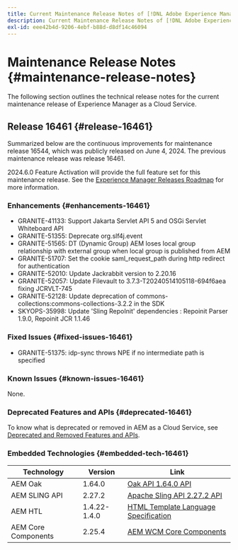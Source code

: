 ```yaml
---
title: Current Maintenance Release Notes of [!DNL Adobe Experience Manager] as a Cloud Service.
description: Current Maintenance Release Notes of [!DNL Adobe Experience Manager] as a Cloud Service.
exl-id: eee42b4d-9206-4ebf-b88d-d8df14c46094
---
```

# Maintenance Release Notes {#maintenance-release-notes}

The following section outlines the technical release notes for the current maintenance release of Experience Manager as a Cloud Service.

## Release 16461 {#release-16461}

Summarized below are the continuous improvements for maintenance release 16544, which was publicly released on June 4, 2024. The previous maintenance release was release 16461.

2024.6.0 Feature Activation will provide the full feature set for this maintenance release. See the [Experience Manager Releases Roadmap](https://experienceleague.adobe.com/en/docs/experience-manager-release-information/aem-release-updates/update-releases-roadmap) for more information.

### Enhancements {#enhancements-16461}

* GRANITE-41133: Support Jakarta Servlet API 5 and OSGi Servlet Whiteboard API
* GRANITE-51355: Deprecate org.slf4j.event
* GRANITE-51565: DT (Dynamic Group) AEM loses local group relationship with external group when local group is published from AEM
* GRANITE-51707: Set the cookie saml_request_path during http redirect for authentication
* GRANITE-52010: Update Jackrabbit version to 2.20.16
* GRANITE-52057: Update Filevault to 3.7.3-T20240514105118-694f6aea fixing JCRVLT-745
* GRANITE-52128: Update deprecation of commons-collections:commons-collections-3.2.2 in the SDK
* SKYOPS-35998: Update 'Sling RepoInit' dependencies :  Repoinit Parser 1.9.0, Repoinit JCR 1.1.46

### Fixed Issues {#fixed-issues-16461}

* GRANITE-51375: idp-sync throws NPE if no intermediate path is specified

### Known Issues {#known-issues-16461}

None.

### Deprecated Features and APIs {#deprecated-16461}

To know what is deprecated or removed in AEM as a Cloud Service, see [Deprecated and Removed Features and APIs](/help/release-notes/deprecated-removed-features.md).

### Embedded Technologies {#embedded-tech-16461}

|Technology|Version|Link|
|---|---|---|
|AEM Oak | 1.64.0|[Oak API 1.64.0 API](https://www.javadoc.io/doc/org.apache.jackrabbit/oak-api/1.64.0/index.html)| 
|AEM SLING API | 2.27.2 |[Apache Sling API 2.27.2 API](https://www.javadoc.io/doc/org.apache.sling/org.apache.sling.api/latest/index.html)|
|AEM HTL| 1.4.22-1.4.0 |[HTML Template Language Specification](https://github.com/adobe/htl-spec)|
|AEM Core Components| 2.25.4|[AEM WCM Core Components](https://github.com/adobe/aem-core-wcm-components)|
